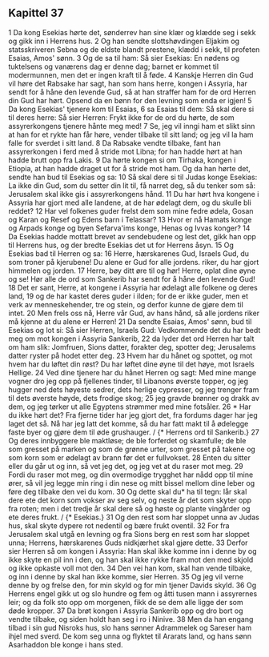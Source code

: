 ## Kapittel 37

1 Da kong Esekias hørte det, sønderrev han sine klær og klædde seg i sekk og gikk inn i Herrens hus.
2 Og han sendte slottshøvdingen Eljakim og statsskriveren Sebna og de eldste blandt prestene, klædd i sekk, til profeten Esaias, Amos' sønn.
3 Og de sa til ham: Så sier Esekias: En nødens og tuktelsens og vanærens dag er denne dag; barnet er kommet til modermunnen, men det er ingen kraft til å føde.
4 Kanskje Herren din Gud vil høre det Rabsake har sagt, han som hans herre, kongen i Assyria, har sendt for å håne den levende Gud, så at han straffer ham for de ord Herren din Gud har hørt. Opsend da en bønn for den levning som enda er igjen!
5 Da kong Esekias' tjenere kom til Esaias,
6 sa Esaias til dem: Så skal dere si til deres herre: Så sier Herren: Frykt ikke for de ord du hørte, de som assyrerkongens tjenere hånte meg med!
7 Se, jeg vil inngi ham et slikt sinn at han for et rykte han får høre, vender tilbake til sitt land; og jeg vil la ham falle for sverdet i sitt land.
8 Da Rabsake vendte tilbake, fant han assyrerkongen i ferd med å stride mot Libna; for han hadde hørt at han hadde brutt opp fra Lakis.
9 Da hørte kongen si om Tirhaka, kongen i Etiopia, at han hadde draget ut for å stride mot ham. Og da han hørte det, sendte han bud til Esekias og sa:
10 Så skal dere si til Judas konge Esekias: La ikke din Gud, som du setter din lit til, få narret deg, så du tenker som så: Jerusalem skal ikke gis i assyrerkongens hånd.
11 Du har hørt hva kongene i Assyria har gjort med alle landene, at de har ødelagt dem, og du skulle bli reddet?
12 Har vel folkenes guder frelst dem som mine fedre ødela, Gosan og Karan og Resef og Edens barn i Telassar?
13 Hvor er nå Hamats konge og Arpads konge og byen Sefarva'ims konge, Henas og Ivvas konger?
14 Da Esekias hadde mottatt brevet av sendebudene og lest det, gikk han opp til Herrens hus, og der bredte Esekias det ut for Herrens åsyn.
15 Og Esekias bad til Herren og sa:
16 Herre, hærskarenes Gud, Israels Gud, du som troner på kjerubene! Du alene er Gud for alle jordens. riker, du har gjort himmelen og jorden.
17 Herre, bøy ditt øre til og hør! Herre, oplat dine øyne og se! Hør alle de ord som Sankerib har sendt for å håne den levende Gud!
18 Det er sant, Herre, at kongene i Assyria har ødelagt alle folkene og deres land,
19 og de har kastet deres guder i ilden; for de er ikke guder, men et verk av menneskehender, tre og stein, og derfor kunne de gjøre dem til intet.
20 Men frels oss nå, Herre vår Gud, av hans hånd, så alle jordens riker må kjenne at du alene er Herren!
21 Da sendte Esaias, Amos' sønn, bud til Esekias og lot si: Så sier Herren, Israels Gud: Vedkommende det du har bedt meg om mot kongen i Assyria Sankerib,
22 da lyder det ord Herren har talt om ham slik: Jomfruen, Sions datter, forakter deg, spotter deg; Jerusalems datter ryster på hodet etter deg.
23 Hvem har du hånet og spottet, og mot hvem har du løftet din røst? Du har løftet dine øyne til det høye, mot Israels Hellige.
24 Ved dine tjenere har du hånet Herren og sagt: Med mine mange vogner dro jeg opp på fjellenes tinder, til Libanons øverste topper, og jeg hugger ned dets høyeste sedrer, dets herlige cypresser, og jeg trenger fram til dets øverste høyde, dets frodige skog;
25 jeg gravde brønner og drakk av dem, og jeg tørker ut alle Egyptens strømmer med mine fotsåler.
26 * Har du ikke hørt det? Fra fjerne tider har jeg gjort det, fra fordums dager har jeg laget det så. Nå har jeg latt det komme, så du har fatt makt til å ødelegge faste byer og gjøre dem til øde grushauger. / {* Herrens ord til Sankerib.}
27 Og deres innbyggere ble maktløse; de ble forferdet og skamfulle; de ble som gresset på marken og som de grønne urter, som gresset på takene og som korn som er ødelagt av brann før det er fullvokset.
28 Enten du sitter eller du går ut og inn, så vet jeg det, og jeg vet at du raser mot meg.
29 Fordi du raser mot meg, og din overmodige trygghet har nådd opp til mine ører, så vil jeg legge min ring i din nese og mitt bissel mellom dine leber og føre deg tilbake den vei du kom.
30 Og dette skal du* ha til tegn: Iår skal dere ete det korn som vokser av seg selv, og neste år det som skyter opp fra roten; men i det tredje år skal dere så og høste og plante vingårder og ete deres frukt. / {* Esekias.}
31 Og den rest som har sloppet unna av Judas hus, skal skyte dypere rot nedentil og bære frukt oventil.
32 For fra Jerusalem skal utgå en levning og fra Sions berg en rest som har sloppet unna; Herrens, hærskarenes Guds nidkjærhet skal gjøre dette.
33 Derfor sier Herren så om kongen i Assyria: Han skal ikke komme inn i denne by og ikke skyte en pil inn i den, og han skal ikke rykke fram mot den med skjold og ikke opkaste voll mot den.
34 Den vei han kom, skal han vende tilbake, og inn i denne by skal han ikke komme, sier Herren.
35 Og jeg vil verne denne by og frelse den, for min skyld og for min tjener Davids skyld.
36 Og Herrens engel gikk ut og slo hundre og fem og åtti tusen mann i assyrernes leir; og da folk sto opp om morgenen, fikk de se dem alle ligge der som døde kropper.
37 Da brøt kongen i Assyria Sankerib opp og dro bort og vendte tilbake, og siden holdt han seg i ro i Ninive.
38 Men da han engang tilbad i sin gud Nisroks hus, slo hans sønner Adrammelek og Sareser ham ihjel med sverd. De kom seg unna og flyktet til Ararats land, og hans sønn Asarhaddon ble konge i hans sted.
